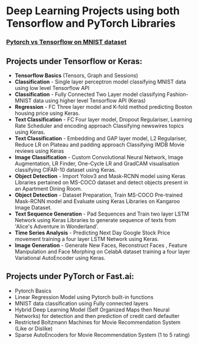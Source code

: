 # Deep Learning Projects using both Tensorflow and PyTorch Libraries

### [Pytorch vs Tensorflow on MNIST dataset](https://github.com/ZohebAbai/DeepLearning-Projects/blob/master/Pytorch_vs_Tensorflow.ipynb)

## Projects under Tensorflow or Keras:

* **Tensorflow Basics** (Tensors, Graph and Sessions)
* **Classification** - Single layer perceptron model classifying MNIST data using low level Tensorflow API
* **Classification** - Fully Connected Two Layer model classifying Fashion-MNIST data using higher level Tensorflow API (Keras)
* **Regression** - FC Three layer model and K-fold method predicting Boston housing price using Keras.
* **Text Classification** - FC Four layer model, Dropout Regulariser, Learning Rate Scheduler and encoding approach Classifying newswires topics using Keras.
* **Text Classification** - Embedding and GAP layer model, L2  Regulariser, Reduce LR on Plateau and padding approach Classifying IMDB Movie reviews using Keras
* **Image Classification** - Custom Convolutional Neural Network, Image Augmentation, LR Finder, One-Cycle LR and GradCAM visualisation  classifying CIFAR-10 dataset using Keras.
* **Object Detection** - Import Yolov3 and Mask-RCNN model using Keras Libraries pertained on MS-COCO dataset and detect objects present in an Apartment Dining Room.
* **Object Detection** - Dataset Preparation, Train MS-COCO Pre-trained Mask-RCNN model and Evaluate using Keras Libraries on Kangaroo Image Dataset.
* **Text Sequence Generation** - Pad Sequences and Train two layer LSTM Network using Keras Libraries to generate sequence of texts from 'Alice's Adventure in Wonderland'.
* **Time Series Analysis** - Predicting Next Day Google Stock Price movement training a four layer LSTM Network using Keras.
* **Image Generation** - Generate New Faces, Reconstruct Faces , Feature Manipulation and Face Morphing on CelabA dataset training a four layer Variational AutoEncoder using Keras.

## Projects under PyTorch or Fast.ai:
* Pytorch Basics
* Linear Regression Model using Pytorch built-in functions
* MNIST data classification using Fully connected layers
* Hybrid Deep Learning Model (Self Organized Maps then Neural Networks) for detection and then prediction of credit card defaulter
* Restricted Boltzmann Machines for Movie Recommendation System (Like or Dislike)
* Sparse AutoEncoders for Movie Recommendation System (1 to 5 rating)
